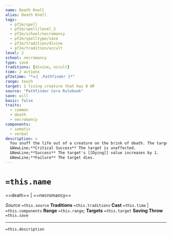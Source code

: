 ```yaml
---
name: Death Knell
alias: Death Knell
tags:
  - pf2e/spell
  - pf2e/spell/level_2
  - pf2e/school/necromancy
  - pf2e/spelltype/save
  - pf2e/tradition/divine
  - pf2e/tradition/occult
level: 2
school: necromancy
type: save
traditions: [divine, occult]
time: 2 actions
pf2etime: "*⬺{ .Pathfinder }*"
range: touch
target: 1 living creature that has 0 HP
source: "Pathfinder Core Rulebook"
save: will
basic: false
traits:
  - common
  - death
  - necromancy
components:
  - somatic
  - verbal
description: >
  You snuff the life out of a creature on the brink of death. The target must attempt a Will save. If this kills it, you gain 10 temporary HP and a +1 status bonus to attack and damage rolls for 10 minutes.
  &NewLine;**Critical Success** The target is unaffected.
  &NewLine;**Success** The target's [[Dying]] value increases by 1.
  &NewLine;**Failure** The target dies.
---
```

# `=this.name`
==death== | ==necromancy==

*Source* `=this.source`
**Traditions** `=this.traditions`
**Cast** `=this.time` | `=this.components`
**Range** `=this.range`; **Targets** `=this.target`
**Saving Throw** `=this.save`

***
`=this.description`